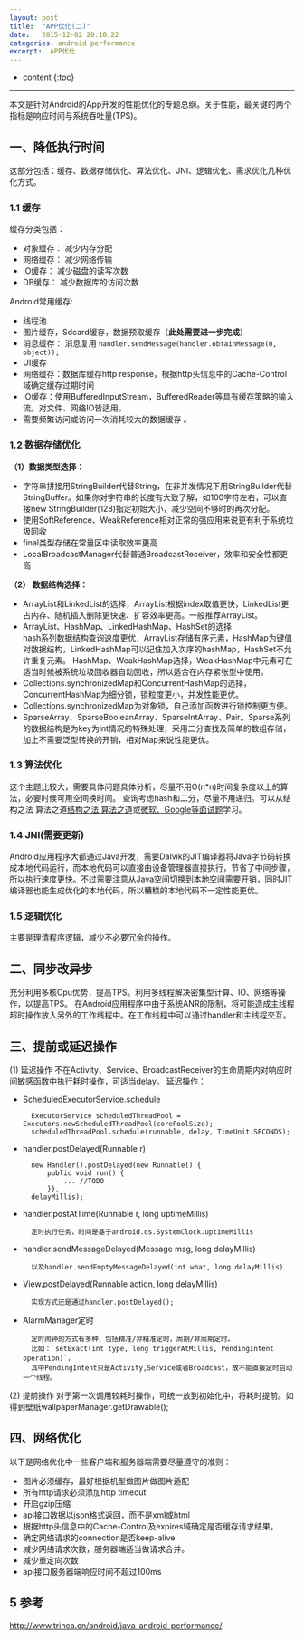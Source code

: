 ```yaml
---
layout: post
title:  "APP优化(二)"
date:   2015-12-02 20:10:22
categories: android performance
excerpt:  APP优化
---
```


* content
{:toc}


---

本文是针对Android的App开发的性能优化的专题总纲。关于性能，最关键的两个指标是响应时间与系统吞吐量(TPS)。

## 一、降低执行时间
这部分包括：缓存、数据存储优化、算法优化、JNI、逻辑优化、需求优化几种优化方式。

### 1.1 缓存
缓存分类包括： 

- 对象缓存： 减少内存分配
- 网络缓存： 减少网络传输
- IO缓存： 减少磁盘的读写次数
- DB缓存： 减少数据库的访问次数
 
Android常用缓存:

- 线程池  
- 图片缓存，Sdcard缓存，数据预取缓存（**此处需要进一步完成**）
- 消息缓存： 消息复用 `handler.sendMessage(handler.obtainMessage(0, object));`  
- UI缓存
- 网络缓存：数据库缓存http response，根据http头信息中的Cache-Control域确定缓存过期时间    
- IO缓存：使用BufferedInputStream，BufferedReader等具有缓存策略的输入流。对文件、网络IO皆适用。  
- 需要频繁访问或访问一次消耗较大的数据缓存 。 
 
### 1.2 数据存储优化
**（1）数据类型选择：**  

- 字符串拼接用StringBuilder代替String，在非并发情况下用StringBuilder代替StringBuffer。如果你对字符串的长度有大致了解，如100字符左右，可以直接new StringBuilder(128)指定初始大小，减少空间不够时的再次分配。
- 使用SoftReference、WeakReference相对正常的强应用来说更有利于系统垃圾回收
- final类型存储在常量区中读取效率更高
- LocalBroadcastManager代替普通BroadcastReceiver，效率和安全性都更高
 
**（2） 数据结构选择：**

- ArrayList和LinkedList的选择，ArrayList根据index取值更快，LinkedList更占内存、随机插入删除更快速、扩容效率更高。一般推荐ArrayList。
- ArrayList、HashMap、LinkedHashMap、HashSet的选择  
hash系列数据结构查询速度更优，ArrayList存储有序元素，HashMap为键值对数据结构，LinkedHashMap可以记住加入次序的hashMap，HashSet不允许重复元素。
HashMap、WeakHashMap选择，WeakHashMap中元素可在适当时候被系统垃圾回收器自动回收，所以适合在内存紧张型中使用。
- Collections.synchronizedMap和ConcurrentHashMap的选择，ConcurrentHashMap为细分锁，锁粒度更小，并发性能更优。
- Collections.synchronizedMap为对象锁，自己添加函数进行锁控制更方便。
- SparseArray、SparseBooleanArray、SparseIntArray、Pair。Sparse系列的数据结构是为key为int情况的特殊处理，采用二分查找及简单的数组存储，加上不需要泛型转换的开销，相对Map来说性能更优。
 
### 1.3 算法优化
这个主题比较大，需要具体问题具体分析，尽量不用O(n*n)时间复杂度以上的算法，必要时候可用空间换时间。
查询考虑hash和二分，尽量不用递归。可以从结构之法 算法之道[结构之法 算法之道](http://blog.csdn.net/v_july_v/)或[微软、Google等面试题](http://zhedahht.blog.163.com/)学习。
 
### 1.4 JNI(需要更新)
Android应用程序大都通过Java开发，需要Dalvik的JIT编译器将Java字节码转换成本地代码运行，而本地代码可以直接由设备管理器直接执行，节省了中间步骤，所以执行速度更快。不过需要注意从Java空间切换到本地空间需要开销，同时JIT编译器也能生成优化的本地代码，所以糟糕的本地代码不一定性能更优。
 
### 1.5 逻辑优化
主要是理清程序逻辑，减少不必要冗余的操作。

 
## 二、同步改异步
充分利用多核Cpu优势，提高TPS。利用多线程解决密集型计算、IO、网络等操作，以提高TPS。
在Android应用程序中由于系统ANR的限制，将可能造成主线程超时操作放入另外的工作线程中。在工作线程中可以通过handler和主线程交互。
 
## 三、提前或延迟操作
(1) 延迟操作
不在Activity、Service、BroadcastReceiver的生命周期内对响应时间敏感函数中执行耗时操作，可适当delay。
延迟操作：

- ScheduledExecutorService.schedule

		ExecutorService scheduledThreadPool = Executors.newScheduledThreadPool(corePoolSize);
		scheduledThreadPool.schedule(runnable, delay, TimeUnit.SECONDS);

- handler.postDelayed(Runnable r)

		new Handler().postDelayed(new Runnable() {
            public void run() {
				... //TODO
            }}, 
		delayMillis);
- handler.postAtTime(Runnable r, long uptimeMillis)  

		定时执行任务，时间是基于android.os.SystemClock.uptimeMillis

- handler.sendMessageDelayed(Message msg, long delayMillis)  

		以及handler.sendEmptyMessageDelayed(int what, long delayMillis)  
  
- View.postDelayed(Runnable action, long delayMillis)  

		实现方式还是通过handler.postDelayed();
- AlarmManager定时

		定时闹钟的方式有多种，包括精准/非精准定时，周期/非周期定时。
		比如：`setExact(int type, long triggerAtMillis, PendingIntent operation)`，
		其中PendingIntent只是Activity,Service或者Broadcast，故不能直接定时启动一个线程。
 
(2) 提前操作
对于第一次调用较耗时操作，可统一放到初始化中，将耗时提前。如得到壁纸wallpaperManager.getDrawable();
 
## 四、网络优化
以下是网络优化中一些客户端和服务器端需要尽量遵守的准则： 

- 图片必须缓存，最好根据机型做图片做图片适配
- 所有http请求必须添加http timeout
- 开启gzip压缩
- api接口数据以json格式返回，而不是xml或html
- 根据http头信息中的Cache-Control及expires域确定是否缓存请求结果。
- 确定网络请求的connection是否keep-alive
- 减少网络请求次数，服务器端适当做请求合并。
- 减少重定向次数
- api接口服务器端响应时间不超过100ms


## 5 参考

<http://www.trinea.cn/android/java-android-performance/>

